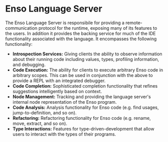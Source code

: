 # Enso Language Server

The Enso Language Server is responsibile for providing a remote-communication
protocol for the runtime, exposing many of its features to the users. In
addition it provides the backing service for much of the IDE functionality
associated with the language. It encompasses the following functionality:

- **Introspection Services:** Giving clients the ability to observe information
  about their running code including values, types, profiling information, and
  debugging.
- **Code Execution:** The ability for clients to execute arbitrary Enso code in
  arbitrary scopes. This can be used in conjunction with the above to provide a
  REPL with an integrated debugger.
- **Code Completion:** Sophisticated completion functionality that refines
  suggestions intelligently based on context.
- **Node Management:** Tracking and providing the language server's internal
  node representation of the Enso program.
- **Code Analysis:** Analysis functionality for Enso code (e.g. find usages,
  jump-to-definition, and so on).
- **Refactoring:** Refactoring functionality for Enso code (e.g. rename, move,
  extract, and so on).
- **Type Interactions:** Features for type-driven-development that allow users
  to interact with the types of their programs.
